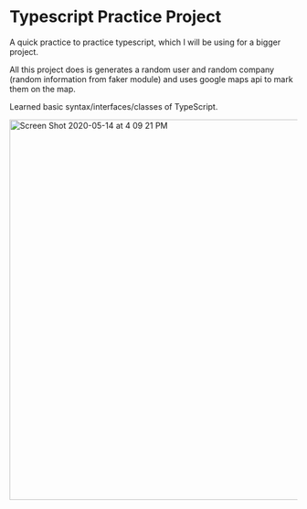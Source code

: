 # Typescript Practice Project
A quick practice to practice typescript, which I will be using for a bigger project.

All this project does is generates a random user and random company (random information from faker module) and uses google maps api to mark them on the map. 

Learned basic syntax/interfaces/classes of TypeScript.  

<img width="666" alt="Screen Shot 2020-05-14 at 4 09 21 PM" src="https://user-images.githubusercontent.com/45616379/81994919-c6a22100-95fd-11ea-9e20-5b136e756088.png">
